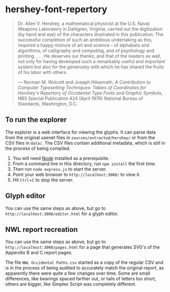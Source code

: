 # hershey-font-repertory

> Dr. Allen V. Hershey, a mathematical physicist at the U.S. Naval Weapons
> Laboratory in Dahlgren, Virginia, carried out the digitization (by hand and
> eye) of the characters illustrated in this publication. The successful
> completion of such an ambitious undertaking as this, required a happy mixture
> of art and science - of alphabets and algorithms, of calligraphy and
> computing, and of psychology and printing. . . . He deserves our thanks, and
> that of the readers as well, not only for having developed such a remarkably
> useful and important system but also for the generosity with which he has
> shared the fruits of his labor with others.
>
> &mdash;  Norman M. Wolcott and Joseph Hilsenrath, *A Contribution to Computer
> Typesetting Techniques: Tables of Coordinates for Hershey's Repertory of
> Occidental Type Fonts and Graphic Symbols*, NBS Special Publication 424
> (April 1976) National Bureau of Standards, Washington, D.C.

## To run the explorer

The explorer is a web interface for viewing the glyphs.  It can parse data from
the original usenet files in `sources/extracted/hershey/` or from the CSV files
in `data/`.  The CSV files contain additional metadata, which is still in the
process of being compiled.

 1. You will need [Node](https://nodejs.org/) installed as a prerequisite.
 2. From a command line in this directory, run `npm install` the first time.
 3. Then run `node express.js` to start the server.
 4. Point your web browser to `http://localhost:3000/` to view it.
 5. Hit `Ctrl`+`C` to stop the server.

## Glyph editor

You can use the same steps as above, but go to `http://localhost:3000/editor.html` for
a glyph editor.

## NWL report recreation

You can use the same steps as above, but go to `http://localhost:3000/pages.html` for
a page that generates SVG's of the Appendix B and C report pages.

The file `NWL Occidental Paths.csv` started as a copy of the regular CSV and is
in the process of being audited to accurately match the original report, as
apparently there were quite a few changes over time. Some are small differences,
like bearings spaced farther out, or tails of letters too short, others are
bigger, like Simplex Script was completely different.
